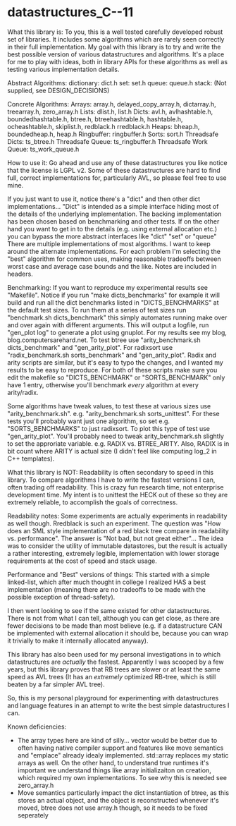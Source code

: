 datastructures_C--11
====================

What this library is:
To you, this is a well tested carefully developed robust set of libraries.
It includes some algorithms which are rarely seen correctly in their full
implementation. My goal with this library is to try and write the best possible
version of various datastructures and algorithms. It's a place for me to play
with ideas, both in library APIs for these algorithms as well as testing
various implementation details.

Abstract Algorithms:
	dictionary: dict.h
	set: set.h
	queue: queue.h
	stack: (Not supplied, see DESIGN_DECISIONS)

Concrete Algorithms:
	Arrays: array.h, delayed_copy_array.h, dictarray.h, treearray.h, zero_array.h
	Lists: dlist.h, list.h
	Dicts: avl.h, avlhashtable.h, boundedhashtable.h, btree.h, btreehashtable.h, hashtable.h, ocheashtable.h, skiplist.h, redblack.h rredblack.h
	Heaps: bheap.h, boundedheap.h, heap.h
	Ringbuffer: ringbuffer.h 
	Sorts: sort.h
	Threadsafe Dicts: ts_btree.h
	Threadsafe Queue: ts_ringbuffer.h
	Threadsafe Work Queue: ts_work_queue.h

How to use it:
Go ahead and use any of these datastructures you like notice that the license
is LGPL v2. Some of these datastructures are hard to find full, correct
implementations for, particularly AVL, so please feel free to use mine.

If you just want to use it, notice there's a "dict" and then other dict
implementations...
 "Dict" is intended as a simple interface hiding most of the details
of the underlying implementation. The backing implementation has been
chosen based on benchmarking and other tests. If on the other hand you want
to get in to the details (e.g. using external allocation etc.) you can bypass
the more abstract interfaces like "dict" "set" or "queue"
There are multiple implementations of most algorithms. I want to keep around 
the alternate implementations. For each problem I'm selecting the "best"
algorithm for common uses, making reasonable tradeoffs between worst case
and average case bounds and the like. Notes are included in headers.

Benchmarking:
If you want to reproduce my experimental results see "Makefile". 
Notice if you run "make dicts_benchmarks" for example it will
build and run all the dict benchmarks listed in "DICTS_BENCHMARKS" at the
default test sizes.
To run them at a series of test sizes run "benchmark.sh dicts_benchmark"
this simply automates running make over and over again with different arguments.
This will output a logfile, run "gen_plot log" to generate a plot using gnuplot.
For my results see my blog, blog.computersarehard.net.
To test btree use "arity_benchmark.sh dicts_benchmark" and "gen_arity_plot".
For radixsort use "radix_benchmark.sh sorts_benchmark" and "gen_arity_plot".
Radix and arity scripts are similar, but it's easy to typo the changes, and I
wanted my results to be easy to reproduce. For both of these scripts make sure
you edit the makefile so "DICTS_BENCHMARK" or "SORTS_BENCHMARK" only have 1 entry,
otherwise you'll benchmark *every* algorithm at every arity/radix.

Some algorithms have tweak values, to test these at various sizes use
"arity_benchmark.sh". e.g. "arity_benchmark.sh sorts_unittest". For these tests
you'll probably want just one algorithm, so set e.g. "SORTS_BENCHMARKS" to just
radixsort. To plot this type of test use "gen_arity_plot".
You'll probably need to tweak arity_benchmark.sh slightly to set the approriate
variable. e.g. RADIX vs. BTREE_ARITY. Also, RADIX is in bit count where ARITY
is actual size (I didn't feel like computing log_2 in C++ templates). 

What this library is NOT:
Readability is often secondary to speed in this library. To compare algorithms
I have to write the fastest versions I can, often trading off readability. This
is crazy fun research time, not enterprise development time. My intent is to 
unittest the HECK out of these so they are extremely reliable, to accomplish 
the goals of correctness.

Readability notes:
Some experiments are actually experiments in readability as well though.
Rredblack is such an experiment. The question was "How does an SML style 
implementation of a red black tree compare in readability vs. performance". 
The answer is "Not bad, but not great either"... The idea was to consider 
the utility of immutable datastores, but the result is actually a rather
interesting, extremely legible, implementation with lower storage requirements
at the cost of speed and stack usage.

Performance and "Best" versions of things:
This started with a simple linked-list, which after much thought in college I 
realized HAS a best implementation (meaning there are no tradeoffs to be made
with the possible exception of thread-safety). 

I then went looking to see if the same existed for other datastructures. There
is not from what I can tell, although you can get close, as there are fewer
decisions to be made than most believe (e.g. if a datastructure CAN be 
implemented with external allocation it should be, because you can wrap it 
trivially to make it internally allocated anyway). 

This library has also been used for my personal investigations in to which
datastructures are *actually* the fastest. Apparently I was scooped by a few 
years, but this library proves that RB trees are slower or at least the same speed as
AVL trees (It has an *extremely* optimized RB-tree, which is still beaten by a
far simpler AVL tree).

So, this is my personal playground for experimenting with datastructures and
language features in an attempt to write the best simple datastructures I can. 

Known deficiencies:
  - The array types here are kind of silly... vector would be better due to often
  having native compiler support and features like move semantics and "emplace"
  already idealy implemented. std::array replaces my static arrays as well.
	On the other hand, to understand true runtimes it's important we understand
	things like array initializaiton on creation, which required my own
	implementations. To see why this is needed see zero_array.h
  - Move semantics particularly impact the dict instantiation of btree, as this
  stores an actual object, and the object is reconstructed whenever it's moved,
  btree does not use array.h though, so it needs to be fixed seperately

